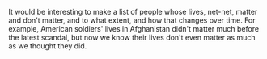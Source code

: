 It would be interesting to make a list of people whose lives, net-net, matter and don't matter, and to what extent, and how that changes over time. For example, American soldiers' lives in Afghanistan didn't matter much before the latest scandal, but now we know their lives don't even matter as much as we thought they did.
